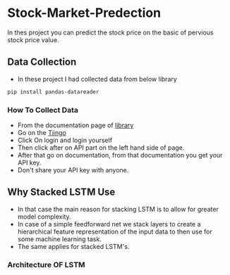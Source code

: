 # Stock-Market-Predection
In thes project you can predict the stock price on the basic of pervious stock price value.

## Data Collection
* In these project I had collected data from below library
```bash
pip install pandas-datareader
```
### How To Collect Data
* From the documentation page of [library](https://pandas-datareader.readthedocs.io/en/latest/remote_data.html)
* Go on the [Tiingo](https://www.tiingo.com/)
* Click On login and login yourself
* Then click after on API part on the left hand side of page.
* After that go on documentation, from that documentation you get your API key.
* Don't share your API key with anyone.

## Why Stacked LSTM Use
* In that case the main reason for stacking LSTM is to allow for greater model complexity. 
* In case of a simple feedforward net we stack layers to create a hierarchical feature representation of the input data to then use for some machine learning task. 
* The same applies for stacked LSTM's.

### Architecture OF LSTM
